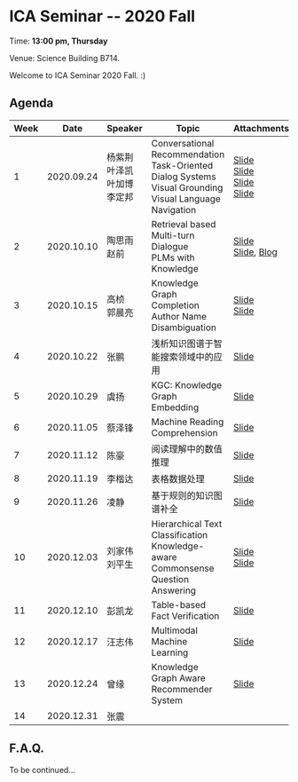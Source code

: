  # ICA Seminar -- 2020 Fall

Time: **13:00 pm, Thursday**

Venue: Science Building B714.

Welcome to ICA Seminar 2020 Fall. :)



## Agenda

| Week | Date       | Speaker                                 | Topic                                                        | Attachments                                                  |
| ---- | ---------- | --------------------------------------- | ------------------------------------------------------------ | ------------------------------------------------------------ |
| 1    | 2020.09.24 | 杨紫荆<br/>叶泽凯<br/>叶加博<br/>李定邦 | Conversational Recommendation<br/>Task-Oriented Dialog Systems<br/>Visual Grounding<br/>Visual Language Navigation | [Slide](./week1/ConversationalRecommendation.pdf)<br/>[Slide](./week1/Task-OrientedDialogSystems.pdf)<br/>[Slide](./week1/VisualGrounding.pdf)<br/>[Slide](./week1/VisualLanguageNavigation.pdf) |
| 2    | 2020.10.10 | 陶思雨<br/>赵前                         | Retrieval based Multi-turn Dialogue<br/>PLMs with Knowledge  | [Slide](./week2/RetrievalBasedMulti-turnDialogue.pdf)<br/>[Slide](./week2/PLMswithKnowledge.pdf), [Blog](https://www.dreamwings.cn/plms-with-knowledge/5687.html) |
| 3    | 2020.10.15 | 高桢<br/>郭晨亮                         | Knowledge Graph Completion<br/>Author Name Disambiguation    | [Slide](./week3/KnowledgeGraphCompletion.pdf)<br/>[Slide](./week3/AuthorNameDisambiguation.pdf) |
| 4    | 2020.10.22 | 张鹏                                    | 浅析知识图谱于智能搜索领域中的应用                           | [Slide](./week4/ApplicationOfIntelligentSearchInKnowledgeGraph.pdf) |
| 5    | 2020.10.29 | 虞扬                                    | KGC: Knowledge Graph Embedding                               | [Slide](./week5/KGCKnowledgeGraphEmbedding.pdf)              |
| 6    | 2020.11.05 | 蔡泽锋                                  | Machine Reading Comprehension                                | [Slide](./week6/Machine_Reading_Comprehension_oklen.pdf)     |
| 7    | 2020.11.12 | 陈豪                                    | 阅读理解中的数值推理                                         | [Slide](./week7/NumericalReasoningInReadingComprehension.pdf) |
| 8    | 2020.11.19 | 李楷达                                  | 表格数据处理                                                 | [Slide](./week8/TableDataProcessing.pdf)                     |
| 9    | 2020.11.26 | 凌静                                    | 基于规则的知识图谱补全                                       | [Slide](./week9/Rule-BasedKnowledgeGraphCompletion.pdf)      |
| 10   | 2020.12.03 | 刘家伟<br/>刘平生                       | Hierarchical Text Classification<br/>Knowledge-aware Commonsense Question Answering | [Slide](./week10/HierarchicalTextClassification.pdf)<br/>[Slide](./week10/Knowledge-awareCommonsenseQuestionAnswering.pdf) |
| 11   | 2020.12.10 | 彭凯龙                                  | Table-based Fact Verification                                | [Slide](./week11/Table-basedFactVerification.pdf)            |
| 12   | 2020.12.17 | 汪志伟                                  | Multimodal Machine Learning                                  | [Slide](./week12/MultimodalMachineLearning.pdf)              |
| 13   | 2020.12.24 | 曾缘                                    | Knowledge Graph Aware Recommender System                     | [Slide](./week13/KnowledgeGraphAwareRecommenderSystem.pdf)   |
| 14   | 2020.12.31 | 张震                                    |                                                              |                                                              |




## F.A.Q.

To be continued...
